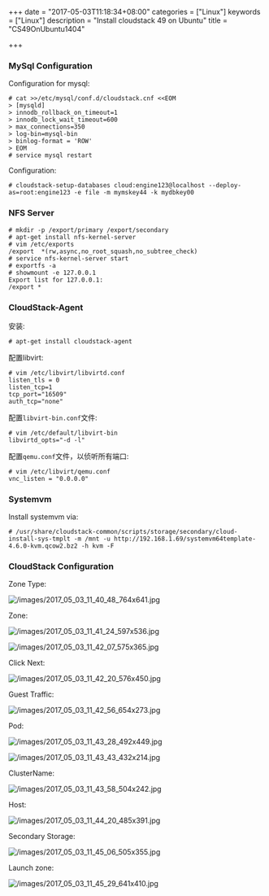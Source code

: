 +++
date = "2017-05-03T11:18:34+08:00"
categories = ["Linux"]
keywords = ["Linux"]
description = "Install cloudstack 49 on Ubuntu"
title = "CS49OnUbuntu1404"

+++
### MySql Configuration
Configuration for mysql:    

```
# cat >>/etc/mysql/conf.d/cloudstack.cnf <<EOM
> [mysqld]
> innodb_rollback_on_timeout=1
> innodb_lock_wait_timeout=600
> max_connections=350
> log-bin=mysql-bin
> binlog-format = 'ROW'
> EOM
# service mysql restart
```
Configuration:    

```
# cloudstack-setup-databases cloud:engine123@localhost --deploy-as=root:engine123 -e file -m mymskey44 -k mydbkey00
```

### NFS Server

```
# mkdir -p /export/primary /export/secondary
# apt-get install nfs-kernel-server
# vim /etc/exports 
/export  *(rw,async,no_root_squash,no_subtree_check)
# service nfs-kernel-server start
# exportfs -a
# showmount -e 127.0.0.1
Export list for 127.0.0.1:
/export *
```

### CloudStack-Agent
安装:    

```
# apt-get install cloudstack-agent
```
配置libvirt:    

```
# vim /etc/libvirt/libvirtd.conf
listen_tls = 0
listen_tcp=1
tcp_port="16509"
auth_tcp="none"
```
配置`libvirt-bin.conf`文件:    

```
# vim /etc/default/libvirt-bin
libvirtd_opts="-d -l"
```
配置`qemu.conf`文件，以侦听所有端口:     

```
# vim /etc/libvirt/qemu.conf
vnc_listen = "0.0.0.0"
```
### Systemvm
Install systemvm via:    

```
# /usr/share/cloudstack-common/scripts/storage/secondary/cloud-install-sys-tmplt -m /mnt -u http://192.168.1.69/systemvm64template-4.6.0-kvm.qcow2.bz2 -h kvm -F
```

### CloudStack Configuration
Zone Type:    

![/images/2017_05_03_11_40_48_764x641.jpg](/images/2017_05_03_11_40_48_764x641.jpg)

Zone:    

![/images/2017_05_03_11_41_24_597x536.jpg](/images/2017_05_03_11_41_24_597x536.jpg)

![/images/2017_05_03_11_42_07_575x365.jpg](/images/2017_05_03_11_42_07_575x365.jpg)

Click Next:    

![/images/2017_05_03_11_42_20_576x450.jpg](/images/2017_05_03_11_42_20_576x450.jpg)

Guest Traffic:   

![/images/2017_05_03_11_42_56_654x273.jpg](/images/2017_05_03_11_42_56_654x273.jpg)

Pod:    

![/images/2017_05_03_11_43_28_492x449.jpg](/images/2017_05_03_11_43_28_492x449.jpg)

![/images/2017_05_03_11_43_43_432x214.jpg](/images/2017_05_03_11_43_43_432x214.jpg)

ClusterName:    

![/images/2017_05_03_11_43_58_504x242.jpg](/images/2017_05_03_11_43_58_504x242.jpg)

Host:    

![/images/2017_05_03_11_44_20_485x391.jpg](/images/2017_05_03_11_44_20_485x391.jpg)

Secondary Storage:    

![/images/2017_05_03_11_45_06_505x355.jpg](/images/2017_05_03_11_45_06_505x355.jpg)

Launch zone:    

![/images/2017_05_03_11_45_29_641x410.jpg](/images/2017_05_03_11_45_29_641x410.jpg)

